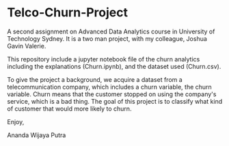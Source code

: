 # Telco-Churn-Project

A second assignment on Advanced Data Analytics course in University of Technology Sydney.
It is a two man project, with my colleague, Joshua Gavin Valerie.

This repository include a jupyter notebook file of the churn analytics including the explanations (Churn.ipynb), and the dataset used (Churn.csv).


To give the project a background, we acquire a dataset from a telecommunication company, which includes a churn variable, the churn variable.
Churn means that the customer stopped on using the company's service, which is a bad thing. The goal of this project is to classify what kind of customer that would more likely to churn.


Enjoy,

Ananda Wijaya Putra
